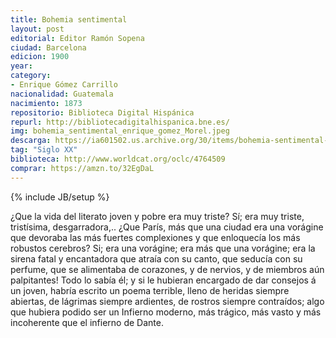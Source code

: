 ```yaml
---
title: Bohemia sentimental 
layout: post
editorial: Editor Ramón Sopena
ciudad: Barcelona
edicion: 1900
year:
category: 
- Enrique Gómez Carrillo
nacionalidad: Guatemala
nacimiento: 1873
repositorio: Biblioteca Digital Hispánica
repurl: http://bibliotecadigitalhispanica.bne.es/
img: bohemia_sentimental_enrique_gomez_Morel.jpeg
descarga: https://ia601502.us.archive.org/30/items/bohemia-sentimental-enrique-gomez-carrillo/Bohemia%20sentimental%20-%20Enrique%20G%C3%B3mez%20Carrillo.pdf
tag: "Siglo XX"
biblioteca: http://www.worldcat.org/oclc/4764509
comprar: https://amzn.to/32EgDaL
---
```

{% include JB/setup %}

¿Que la vida del literato joven y pobre era muy triste? Sí; era muy triste, tristísima, desgarradora,.. ¿Que París, más que una ciudad era una vorágine que devoraba las más fuertes complexiones y que enloquecía los más robustos cerebros? Si; era una vorágine; era más que una vorágine; era la sirena fatal y encantadora que atraía con su canto, que seducía con su perfume, que se alimentaba de corazones, y de nervios, y de miembros aún palpitantes! Todo lo sabía él; y si le hubieran encargado de dar consejos á un joven, habría escrito un poema terrible, lleno de heridas siempre abiertas, de lágrimas siempre ardientes, de rostros siempre contraídos; algo que hubiera podido ser un Infierno moderno, más trágico, más vasto y más incoherente que el infierno de Dante.
